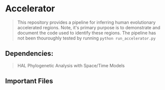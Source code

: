# Accelerator
> This repository provides a pipeline for inferring human evolutionary accelerated regions. Note, it's primary purpose is to demonstrate and document the code used to identify these regions. The pipeline has not been thouroughly tested by running `python run_accelerator.py` 

## Dependencies:
> HAL
> Phylogenetic Analysis with Space/Time Models

## Important Files
